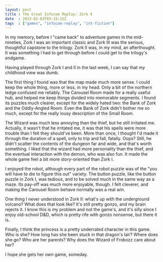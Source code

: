```yaml
---
layout: post
title : The Great Infocom Replay: Zork Ⅱ
date  : 2013-02-03T03:15:15Z
tags  : ["games", "infocom-replay", "int-fiction"]
---
```

In my memory, before I "came back" to adventure games in the mid-nineties, Zork
Ⅰ was an important classic and Zork Ⅲ was the serious, thoughtful capstone to
the trilogy.  Zork Ⅱ was, in my mind, an afterthought.  It was something I had
to get through before I could get to the trilogy's endgame.

Having played through Zork Ⅰ and Ⅱ in the last week, I can say that my
childhood view was dumb.

The first thing I found was that the map made much more sense.  I could keep
the whole thing, more or less, in my head.  Only a bit of the northern ledge
confused me reliably.  The Carousel Room made for a really useful hub, and
helped me keep things divided into memorable segments.  I found its puzzles
much clearer, except for the widely hated two: the Bank of Zork and the
Oddly-Angled Room.  Even the Bank of Zork didn't bother me so much, except for
the really lousy description of the Small Room.

The Wizard was much less annoying than the thief, but he still irritated me.
Actually, it wasn't that he irritated me, it was that his spells were more
trouble than I felt they should've been.  More than once, I thought I'd made it
through the duration of a spell, only to trip and fall, fatally.  Oops?  Still,
he didn't scatter the contents of the dungeon far and wide, and that's worth
something.  I liked that the wizard had more personality than the thief, and
the eventual interaction with the demon, who was also fun.  It made the whole
game feel a bit more story-oriented than Zork Ⅰ.

I enjoyed the robot, although every part of the robot puzzle was of the "you
will have to die to figure this out" variety.  The button puzzle, like the
button puzzle in Zork Ⅰ, was tedious, and to be solved much in the same way as
a maze.  Its pay-off was much more enjoyable, though.  I felt cleverer, and
making the Carousel Room behave normally was a real win.

One thing I never understood in Zork Ⅱ: what's up with the underground volcano?
What does that look like?  It's still pretty gonzo, and my brain rejects it.  I
know this is my problem and not the game's, and it's silly since I enjoy
old-school D&D, which is pretty rife with gonzo nonsense, but there it is.

Finally, I think the princess is a pretty underrated character in this game.
Who is she?  How long has she been stuck in that dragon's lair?  Where does she
go?  Who are her parents?  Why does the Wizard of Frobozz care about her?

I hope she gets her own game, someday.

